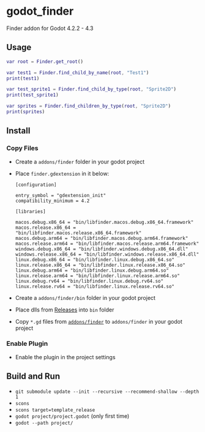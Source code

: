 # godot_finder

Finder addon for Godot 4.2.2 - 4.3

## Usage

```gd
var root = Finder.get_root()

var test1 = Finder.find_child_by_name(root, "Test1")
print(test1)

var test_sprite1 = Finder.find_child_by_type(root, "Sprite2D")
print(test_sprite1)

var sprites = Finder.find_children_by_type(root, "Sprite2D")
print(sprites)
```

## Install

### Copy Files

- Create a `addons/finder` folder in your godot project
- Place `finder.gdextension` in it below:

    ```text
    [configuration]

    entry_symbol = "gdextension_init"
    compatibility_minimum = 4.2

    [libraries]

    macos.debug.x86_64 = "bin/libfinder.macos.debug.x86_64.framework"
    macos.release.x86_64 = "bin/libfinder.macos.release.x86_64.framework"
    macos.debug.arm64 = "bin/libfinder.macos.debug.arm64.framework"
    macos.release.arm64 = "bin/libfinder.macos.release.arm64.framework"
    windows.debug.x86_64 = "bin/libfinder.windows.debug.x86_64.dll"
    windows.release.x86_64 = "bin/libfinder.windows.release.x86_64.dll"
    linux.debug.x86_64 = "bin/libfinder.linux.debug.x86_64.so"
    linux.release.x86_64 = "bin/libfinder.linux.release.x86_64.so"
    linux.debug.arm64 = "bin/libfinder.linux.debug.arm64.so"
    linux.release.arm64 = "bin/libfinder.linux.release.arm64.so"
    linux.debug.rv64 = "bin/libfinder.linux.debug.rv64.so"
    linux.release.rv64 = "bin/libfinder.linux.release.rv64.so"
    ```

- Create a `addons/finder/bin` folder in your godot project
- Place dlls from [Releases](releases) into `bin` folder
- Copy `*.gd` files from [`addons/finder`](project/addons/finder) to `addons/finder` in your godot project

### Enable Plugin

- Enable the plugin in the project settings

## Build and Run

- `git submodule update --init --recursive --recommend-shallow --depth 1`
- `scons`
- `scons target=template_release`
- `godot project/project.godot` (only first time)
- `godot --path project/`
